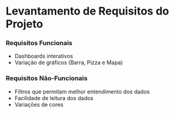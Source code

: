 # Levantamento de Requisitos do Projeto #

### Requisitos Funcionais ###

* Dashboards interativos
* Variação de gráficos (Barra, Pizza e Mapa)

### Requisitos Não-Funcionais ###

* Filtros que permitam melhor entendimento dos dados
* Facilidade de leitura dos dados
* Variações de cores
